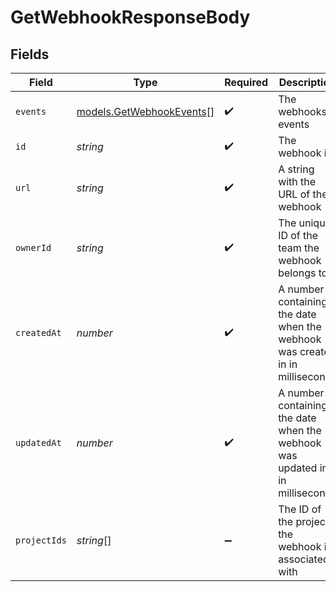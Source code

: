 # GetWebhookResponseBody


## Fields

| Field                                                                        | Type                                                                         | Required                                                                     | Description                                                                  | Example                                                                      |
| ---------------------------------------------------------------------------- | ---------------------------------------------------------------------------- | ---------------------------------------------------------------------------- | ---------------------------------------------------------------------------- | ---------------------------------------------------------------------------- |
| `events`                                                                     | [models.GetWebhookEvents](../models/getwebhookevents.md)[]                   | :heavy_check_mark:                                                           | The webhooks events                                                          | deployment.created                                                           |
| `id`                                                                         | *string*                                                                     | :heavy_check_mark:                                                           | The webhook id                                                               | account_hook_GflD6EYyo7F4ViYS                                                |
| `url`                                                                        | *string*                                                                     | :heavy_check_mark:                                                           | A string with the URL of the webhook                                         | https://my-webhook.com                                                       |
| `ownerId`                                                                    | *string*                                                                     | :heavy_check_mark:                                                           | The unique ID of the team the webhook belongs to                             | ZspSRT4ljIEEmMHgoDwKWDei                                                     |
| `createdAt`                                                                  | *number*                                                                     | :heavy_check_mark:                                                           | A number containing the date when the webhook was created in in milliseconds | 1567024758130                                                                |
| `updatedAt`                                                                  | *number*                                                                     | :heavy_check_mark:                                                           | A number containing the date when the webhook was updated in in milliseconds | 1567024758130                                                                |
| `projectIds`                                                                 | *string*[]                                                                   | :heavy_minus_sign:                                                           | The ID of the projects the webhook is associated with                        | [<br/>"prj_12HKQaOmR5t5Uy6vdcQsNIiZgHGB"<br/>]                               |
